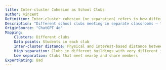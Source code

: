 ```yaml
---
title: Inter-cluster Cohesion as School Clubs
author: vincent
Definition: Inter-cluster cohesion (or separation) refers to how different or far apart different clusters are from each other.
Description: "Different school clubs meeting in separate classrooms — the drama club, the chess club, and the soccer team. Each club stays in its room and rarely mixes with others"
OriginSource: "ChatGPT 4o"
Mapping:
    Clusters: Different clubs
    Data points: Students in each club
    Inter-cluster distance: Physical and interest-based distance between clubs
    High separation: Clubs in different buildings with very different interests
    Low separation: Clubs that meet nearby and share members
ExpertRating: Bad
---
```

